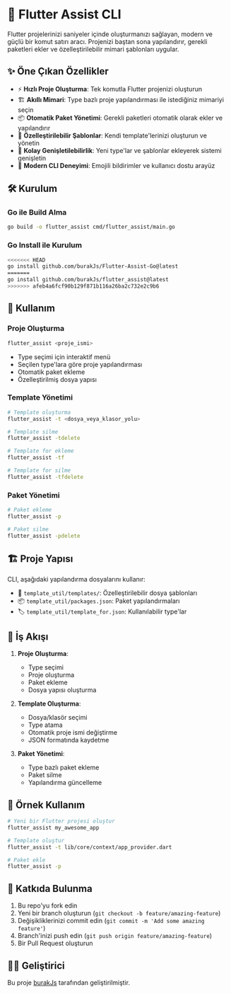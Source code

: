 # 🚀 Flutter Assist CLI

Flutter projelerinizi saniyeler içinde oluşturmanızı sağlayan, modern ve güçlü bir komut satırı aracı. Projenizi baştan sona yapılandırır, gerekli paketleri ekler ve özelleştirilebilir mimari şablonları uygular.

## ✨ Öne Çıkan Özellikler

- ⚡ **Hızlı Proje Oluşturma**: Tek komutla Flutter projenizi oluşturun
- 🏗️ **Akıllı Mimari**: Type bazlı proje yapılandırması ile istediğiniz mimariyi seçin
- 📦 **Otomatik Paket Yönetimi**: Gerekli paketleri otomatik olarak ekler ve yapılandırır
- 🎨 **Özelleştirilebilir Şablonlar**: Kendi template'lerinizi oluşturun ve yönetin
- 🔄 **Kolay Genişletilebilirlik**: Yeni type'lar ve şablonlar ekleyerek sistemi genişletin
- 💫 **Modern CLI Deneyimi**: Emojili bildirimler ve kullanıcı dostu arayüz

## 🛠️ Kurulum

### Go ile Build Alma
```bash
go build -o flutter_assist cmd/flutter_assist/main.go
```

### Go Install ile Kurulum
```bash
<<<<<<< HEAD
go install github.com/burakJs/Flutter-Assist-Go@latest
=======
go install github.com/burakJs/flutter_assist@latest
>>>>>>> afeb4a6fcf90b129f871b116a26ba2c732e2c9b6
```

## 🚀 Kullanım

### Proje Oluşturma
```bash
flutter_assist <proje_ismi>
```
- Type seçimi için interaktif menü
- Seçilen type'lara göre proje yapılandırması
- Otomatik paket ekleme
- Özelleştirilmiş dosya yapısı

### Template Yönetimi
```bash
# Template oluşturma
flutter_assist -t <dosya_veya_klasor_yolu>

# Template silme
flutter_assist -tdelete

# Template for ekleme
flutter_assist -tf

# Template for silme
flutter_assist -tfdelete
```

### Paket Yönetimi
```bash
# Paket ekleme
flutter_assist -p

# Paket silme
flutter_assist -pdelete
```

## 🏗️ Proje Yapısı

CLI, aşağıdaki yapılandırma dosyalarını kullanır:

- 📁 `template_util/templates/`: Özelleştirilebilir dosya şablonları
- 📦 `template_util/packages.json`: Paket yapılandırmaları
- 🏷️ `template_util/template_for.json`: Kullanılabilir type'lar

## 🔄 İş Akışı

1. **Proje Oluşturma**:
   - Type seçimi
   - Proje oluşturma
   - Paket ekleme
   - Dosya yapısı oluşturma

2. **Template Oluşturma**:
   - Dosya/klasör seçimi
   - Type atama
   - Otomatik proje ismi değiştirme
   - JSON formatında kaydetme

3. **Paket Yönetimi**:
   - Type bazlı paket ekleme
   - Paket silme
   - Yapılandırma güncelleme

## 🎯 Örnek Kullanım

```bash
# Yeni bir Flutter projesi oluştur
flutter_assist my_awesome_app

# Template oluştur
flutter_assist -t lib/core/context/app_provider.dart

# Paket ekle
flutter_assist -p
```

## 🤝 Katkıda Bulunma

1. Bu repo'yu fork edin
2. Yeni bir branch oluşturun (`git checkout -b feature/amazing-feature`)
3. Değişikliklerinizi commit edin (`git commit -m 'Add some amazing feature'`)
4. Branch'inizi push edin (`git push origin feature/amazing-feature`)
5. Bir Pull Request oluşturun

## 👨‍💻 Geliştirici

Bu proje [burakJs](https://github.com/burakJs) tarafından geliştirilmiştir. 
